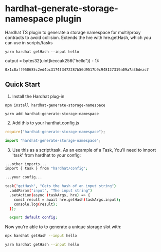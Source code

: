 # hardhat-generate-storage-namespace plugin

Hardhat TS plugin to generate a storage namespace for multi/proxy contracts to avoid collision.
Extends the hre with hre.getHash, which you can use in scripts/tasks

```
yarn hardhat getHash --input hello
```

output = bytes32(uint(keccak256("hello")) - 1):

```
0x1c8aff950685c2ed4bc3174f3472287b56d9517b9c948127319a09a7a36deac7
```

## Quick Start

1. Install the Hardhat plug-in

```npm
npm install hardhat-generate-storage-namespace
```

```yarn
yarn add hardhat-generate-storage-namespace
```

2. Add this to your hardhat.config.js

```js
require("hardhat-generate-storage-namespace");
```

```ts
import "hardhat-generate-storage-namespace";
```

3. Use this as a script/task. As an example of a Task, You'll need to import 'task' from hardhat to your config:

```bash
...other imports...
import { task } from "hardhat/config";

...your config...

task("getHash", "Gets the hash of an input string")
  .addParam("input", "The input string")
  .setAction(async (taskArgs, hre) => {
    const result = await hre.getHash(taskArgs.input);
    console.log(result);
  });

  export default config;
```

Now you're able to to generate a unique storage slot with:

```bash
npx hardhat getHash --input hello
```

```bash
yarn hardhat getHash --input hello
```
